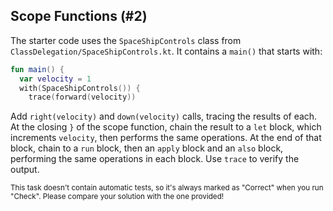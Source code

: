 ## Scope Functions (#2)

The starter code uses the `SpaceShipControls` class from
`ClassDelegation/SpaceShipControls.kt`. It contains a `main()` that starts with:

```kotlin
fun main() {
  var velocity = 1
  with(SpaceShipControls()) {
    trace(forward(velocity))
```

Add `right(velocity)` and `down(velocity)` calls, tracing the results of
each. At the closing `}` of the scope function, chain the result to a `let`
block, which increments `velocity`, then performs the same operations. At the
end of that block, chain to a `run` block, then an `apply` block and an `also`
block, performing the same operations in each block. Use `trace` to verify the
output.

<sub> This task doesn't contain automatic tests,
so it's always marked as "Correct" when you run "Check".
Please compare your solution with the one provided! </sub>
